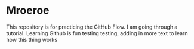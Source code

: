 # Mroeroe
This repository is for practicing the GitHub Flow. I am going through a tutorial.
Learning Github is fun
testing testing, adding in more text to learn how this thing works

